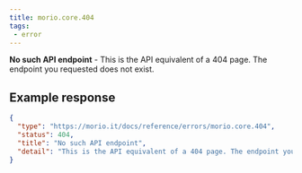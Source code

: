 ```yaml
---
title: morio.core.404
tags: 
 - error
---
```



<!-- MORIO_AUTO_GENERATED_CONTENT_STARTS - Manual changes made below will be overwritten -->
__No such API endpoint__ - This is the API equivalent of a 404 page. The endpoint you requested does not exist.
<!-- MORIO_AUTO_GENERATED_CONTENT_ENDS - Manual changes made above will be overwritten -->


<!-- MORIO_AUTO_GENERATED_CONTENT_STARTS - Manual changes made below will be overwritten -->
## Example response

```json
{
  "type": "https://morio.it/docs/reference/errors/morio.core.404",
  "status": 404,
  "title": "No such API endpoint",
  "detail": "This is the API equivalent of a 404 page. The endpoint you requested does not exist."
}
```
<!-- MORIO_AUTO_GENERATED_CONTENT_ENDS - Manual changes made above will be overwritten -->
